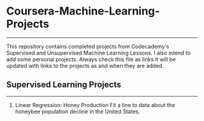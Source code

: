 # Coursera-Machine-Learning-Projects
---
This repository contains completed projects from Codecademy's Supervised and Unsupervised Machine Learning Lessons.
I also intend to add some personal projects.
Always check this file as links it will be updated with links to the projects as and when they are added.

## Supervised Learning Projects
---
1. Linear Regression: Honey Production
Fit a line to data about the honeybee population decline in the United States.

